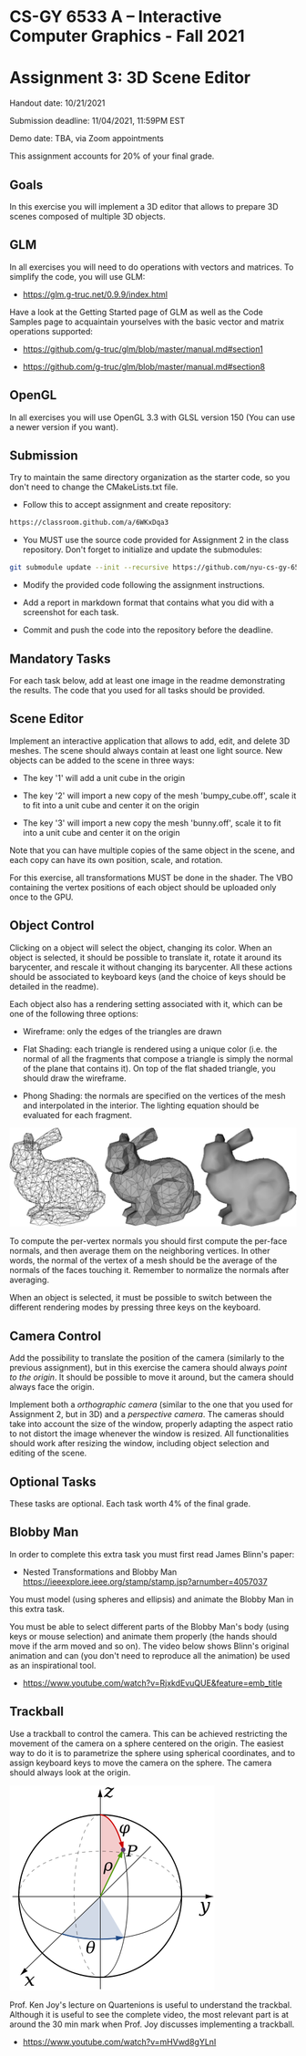 # CS-GY 6533 A – Interactive Computer Graphics - Fall 2021

# Assignment 3: 3D Scene Editor

Handout date: 10/21/2021

Submission deadline: 11/04/2021, 11:59PM EST

Demo date: TBA, via Zoom appointments

This assignment accounts for 20% of your final grade. 

## Goals

In this exercise you will implement a 3D editor that allows to prepare 3D scenes composed of multiple 3D objects.

## GLM

In all exercises you will need to do operations with vectors and matrices. To simplify the code, you will use GLM:

* https://glm.g-truc.net/0.9.9/index.html

Have a look at the Getting Started page of GLM as well as the Code Samples page to acquaintain yourselves with the basic vector and matrix operations supported:

* https://github.com/g-truc/glm/blob/master/manual.md#section1

* https://github.com/g-truc/glm/blob/master/manual.md#section8

## OpenGL

In all exercises you will use OpenGL 3.3 with GLSL version 150 (You can use a newer version if you want).

## Submission

Try to maintain the same directory organization as the starter code, so you don't need to change the CMakeLists.txt file.

* Follow this to accept assignment and create repository: 

```bash
https://classroom.github.com/a/6WKxDqa3
```

* You MUST use the source code provided for Assignment 2 in the class repository. Don't forget to initialize and update the submodules: 

```bash
git submodule update --init --recursive https://github.com/nyu-cs-gy-6533-fall-2020/base 
```

* Modify the provided code following the assignment instructions.

* Add a report in markdown format that contains what you did with a screenshot for each task.

* Commit and push the code into the repository before the deadline.

## Mandatory Tasks

For each task below, add at least one image in the readme demonstrating the results. The code that you used for all tasks should be provided.

## Scene Editor

Implement an interactive application that allows to add, edit, and delete 3D meshes. The scene should always contain at least one light source. New objects can be added to the scene in three ways:

* The key '1' will add a unit cube in the origin

* The key '2' will import a new copy of the mesh 'bumpy_cube.off', scale it to fit into a unit cube and center it on the origin

* The key '3' will import a new copy the mesh 'bunny.off', scale it to fit into a unit cube and center it on the origin

Note that you can have multiple copies of the same object in the scene, and each copy can have its own position, scale, and rotation.

For this exercise, all transformations MUST be done in the shader. The VBO containing the vertex positions of each object should be uploaded only once to the GPU. 

## Object Control

Clicking on a object will select the object, changing its color. When an object is selected, it should be possible to translate it, rotate it around its barycenter, and rescale it without changing its barycenter. All these actions should be associated to keyboard keys (and the choice of keys should be detailed in the readme).

Each object also has a rendering setting associated with it, which can be one of the following three options:

* Wireframe: only the edges of the triangles are drawn

* Flat Shading: each triangle is rendered using a unique color (i.e. the normal of all the fragments that compose a triangle is simply the normal of the plane that contains it). On top of the flat shaded triangle, you should draw the wireframe.

* Phong Shading: the normals are specified on the vertices of the mesh and interpolated in the interior. The lighting equation should be evaluated for each fragment.

![bunny](bunny.png)
   
To compute the per-vertex normals you should first compute the per-face normals, and then average them on the neighboring vertices. In other words, the normal of the vertex of a mesh should be the average of the normals of the faces touching it. Remember to normalize the normals after averaging.

When an object is selected, it must be possible to switch between the different rendering modes by pressing three keys on the keyboard.

## Camera Control

Add the possibility to translate the position of the camera (similarly to the previous assignment), but in this exercise the camera should always *point to the origin*. It should be possible to move it around, but the camera should always face the origin.

Implement both a *orthographic camera* (similar to the one that you used for Assignment 2, but in 3D) and a *perspective camera*. The cameras should take into account the size of the window, properly adapting the aspect ratio to not distort the image whenever the window is resized. All functionalities should work after resizing the window, including object selection and editing of the scene.

## Optional Tasks

These tasks are optional. Each task worth 4% of the final grade.

## Blobby Man

In order to complete this extra task you must first read James Blinn's paper: 

* Nested Transformations and Blobby Man https://ieeexplore.ieee.org/stamp/stamp.jsp?arnumber=4057037

You must model (using spheres and ellipsis) and animate the Blobby Man in this extra task.

You must be able to select different parts of the Blobby Man's body (using keys or mouse selection) and animate them properly (the hands should move if the arm moved and so on). The video below shows Blinn's original animation and can (you don't need to reproduce all the animation) be used as an inspirational tool.

* https://www.youtube.com/watch?v=RjxkdEvuQUE&feature=emb_title

## Trackball

Use a trackball to control the camera. This can be achieved restricting the movement of the camera on a sphere centered on the origin. The easiest way to do it is to parametrize the sphere using spherical coordinates, and to assign keyboard keys to move the camera on the sphere. The camera should always look at the origin.

![trackball](trackball.png)

Prof. Ken Joy's lecture on Quartenions is useful to understand the trackbal. Although it is useful to see the complete video, the most relevant part is at around the 30 min mark when Prof. Joy discusses implementing a trackball.

* https://www.youtube.com/watch?v=mHVwd8gYLnI